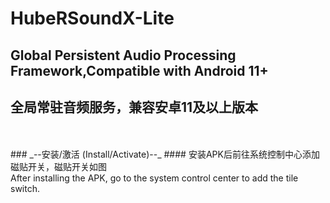 # HubeRSoundX-Lite
## Global Persistent Audio Processing Framework,Compatible with Android 11+  
## 全局常驻音频服务，兼容安卓11及以上版本
<br>
<br>
### _--安装/激活 (Install/Activate)--_
#### 安装APK后前往系统控制中心添加磁贴开关，磁贴开关如图<br>
After installing the APK, go to the system control center to add the tile switch.
